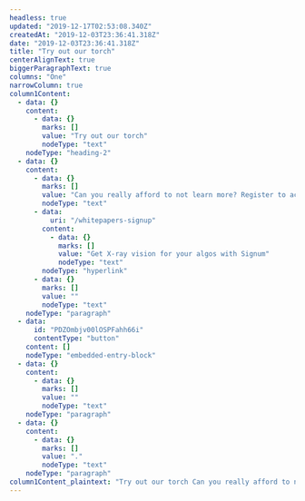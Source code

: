 ```yaml
---
headless: true
updated: "2019-12-17T02:53:08.340Z"
createdAt: "2019-12-03T23:36:41.318Z"
date: "2019-12-03T23:36:41.318Z"
title: "Try out our torch"
centerAlignText: true
biggerParagraphText: true
columns: "One"
narrowColumn: true
column1Content:
  - data: {}
    content:
      - data: {}
        marks: []
        value: "Try out our torch"
        nodeType: "text"
    nodeType: "heading-2"
  - data: {}
    content:
      - data: {}
        marks: []
        value: "Can you really afford to not learn more? Register to access free Liquidity Lamp sample data and whitepapers. Go on, be a superhero. "
        nodeType: "text"
      - data:
          uri: "/whitepapers-signup"
        content:
          - data: {}
            marks: []
            value: "Get X-ray vision for your algos with Signum"
            nodeType: "text"
        nodeType: "hyperlink"
      - data: {}
        marks: []
        value: ""
        nodeType: "text"
    nodeType: "paragraph"
  - data:
      id: "PDZOmbjv00lOSPFahh66i"
      contentType: "button"
    content: []
    nodeType: "embedded-entry-block"
  - data: {}
    content:
      - data: {}
        marks: []
        value: ""
        nodeType: "text"
    nodeType: "paragraph"
  - data: {}
    content:
      - data: {}
        marks: []
        value: "."
        nodeType: "text"
    nodeType: "paragraph"
column1Content_plaintext: "Try out our torch Can you really afford to not learn more? Register to access free Liquidity Lamp sample data and whitepapers. Go on, be a superhero. Get X-ray vision for your algos with Signum ."
---
```

